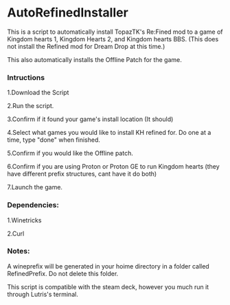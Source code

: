 # AutoRefinedInstaller

This is a script to automatically install TopazTK's Re:Fined mod to a game of Kingdom hearts 1, Kingdom Hearts 2, and Kingdom hearts BBS. (This does not install the Refined mod for Dream Drop at this time.)

This also automatically installs the Offline Patch for the game. 

### Intructions
 
 1.Download the Script
 
 2.Run the script.
 
 3.Confirm if it found your game's install location (It should)
 
 4.Select what games you would like to install KH refined for. Do one at a time, type "done" when finished.
 
 5.Confirm if you would like the Offline patch.
 
 6.Confirm if you are using Proton or Proton GE to run Kingdom hearts (they have different prefix structures, cant have it do both)
 
 7.Launch the game.
 
 
 
 
### Dependencies:
  
  1.Winetricks
  
  2.Curl
  
  
  
### Notes:

A wineprefix will be generated in your hoime directory in a folder called RefinedPrefix. Do not delete this folder. 

This script is compatible with the steam deck, however you much run it through Lutris's terminal.

